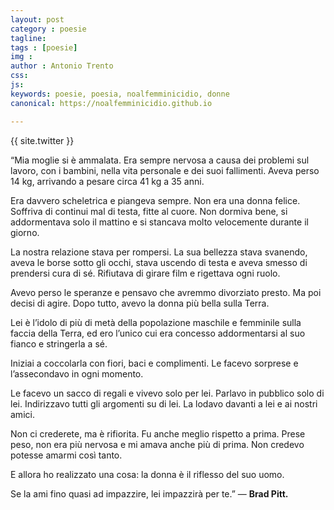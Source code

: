 ```yaml
---
layout: post
category : poesie
tagline: 
tags : [poesie]
img : 
author : Antonio Trento
css: 
js: 
keywords: poesie, poesia, noalfemminicidio, donne
canonical: https://noalfemminicidio.github.io

---
```


{{ site.twitter }}

“Mia moglie si è ammalata. Era sempre nervosa a causa dei problemi sul lavoro, con i bambini, nella vita personale e dei suoi fallimenti. Aveva perso 14 kg, arrivando a pesare circa 41 kg a 35 anni. 

Era davvero scheletrica e piangeva sempre. Non era una donna felice. Soffriva di continui mal di testa, fitte al cuore. Non dormiva bene, si addormentava solo il mattino e si stancava molto velocemente durante il giorno. 

<!--more-->
La nostra relazione stava per rompersi. La sua bellezza stava svanendo, aveva le borse sotto gli occhi, stava uscendo di testa e aveva smesso di prendersi cura di sé. Rifiutava di girare film e rigettava ogni ruolo. 

Avevo perso le speranze e pensavo che avremmo divorziato presto. Ma poi decisi di agire. Dopo tutto, avevo la donna più bella sulla Terra. 

Lei è l’idolo di più di metà della popolazione maschile e femminile sulla faccia della Terra, ed ero l’unico cui era concesso addormentarsi al suo fianco e stringerla a sé. 

Iniziai a coccolarla con fiori, baci e complimenti. Le facevo sorprese e l’assecondavo in ogni momento. 

Le facevo un sacco di regali e vivevo solo per lei. Parlavo in pubblico solo di lei. Indirizzavo tutti gli argomenti su di lei. La lodavo davanti a lei e ai nostri amici. 

Non ci crederete, ma è rifiorita. Fu anche meglio rispetto a prima. Prese peso, non era più nervosa e mi amava anche più di prima. Non credevo potesse amarmi così tanto. 

E allora ho realizzato una cosa: la donna è il riflesso del suo uomo. 

Se la ami fino quasi ad impazzire, lei impazzirà per te.”
— **Brad Pitt.**
